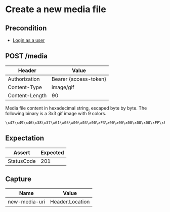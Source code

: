 # Create a new media file

## Precondition

* [Login as a user](../common/login-with-user-1.md)

## POST /media

| Header | Value |
| - | - |
| Authorization | Bearer {access-token} |
| Content-Type | image/gif |
| Content-Length | 90 |

Media file content in hexadecimal string, escaped byte by byte. The following binary is a 3x3 gif image with 9 colors.

```
\x47\x49\x46\x38\x37\x61\x03\x00\x03\x00\xF3\x00\x00\x00\x00\x00\xFF\xFF\xFF\xFF\x00\x00\x43\xF2\x0D\x0D\x28\xF2\xE5\xF2\x0D\x93\x0D\xF2\x0D\xF2\xC9\xE4\x0D\xF2\x26\x45\xC9\x26\x45\xC9\x26\x45\xC9\x26\x45\xC9\x26\x45\xC9\x26\x45\xC9\x26\x45\xC9\x21\xF9\x04\x01\x00\x00\x09\x00\x2C\x00\x00\x00\x00\x03\x00\x03\x00\x00\x04\x07\x10\x04\x31\x48\x31\x07\x45\x00\x3B
```

## Expectation

| Assert | Expected |
| - | - |
| StatusCode | 201 |

## Capture

| Name | Value |
| - | - |
| new-media-uri | Header.Location |

